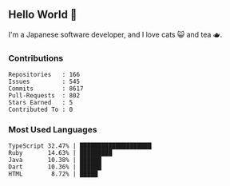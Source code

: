 ## Hello World 👋

I'm a Japanese software developer, and I love cats 😺 and tea 🫖.

### Contributions

    Repositories   : 166
    Issues         : 545
    Commits        : 8617
    Pull-Requests  : 802
    Stars Earned   : 5
    Contributed To : 0

### Most Used Languages

    TypeScript 32.47% | ████████████████████
    Ruby       14.63% | █████████
    Java       10.38% | ██████
    Dart       10.36% | ██████
    HTML        8.72% | █████
